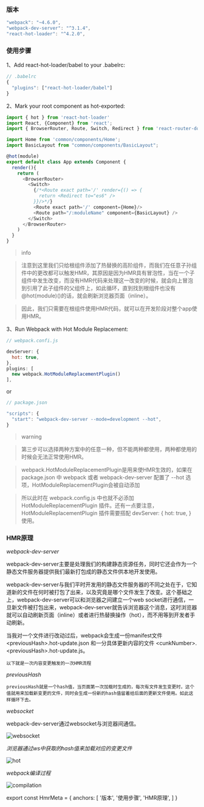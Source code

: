 ### 版本
``` js
"webpack": "~4.6.0",
"webpack-dev-server": "^3.1.4",
"react-hot-loader": "^4.2.0",
```

### 使用步骤
1、Add react-hot-loader/babel to your .babelrc:

``` js
// .babelrc
{
  "plugins": ["react-hot-loader/babel"]
}

```

2、Mark your root component as hot-exported:

``` js
import { hot } from 'react-hot-loader'
import React, {Component} from 'react';
import { BrowserRouter, Route, Switch, Redirect } from 'react-router-dom';

import Home from 'common/components/Home';
import BasicLayout from "common/components/BasicLayout";

@hot(module)
export default class App extends Component {
  render(){
    return (
      <BrowserRouter>
        <Switch>
          {/*<Route exact path='/' render={() => {
            return <Redirect to="es6" />
          }}/>*/}
          <Route exact path='/' component={Home}/>
          <Route path="/:moduleName" component={BasicLayout} />
        </Switch>
      </BrowserRouter>
    )
  }
}
```

> info

> 注意到这里我们只给根组件添加了热替换的高阶组件，而我们在任意子孙组件中的更改都可以触发HMR，其原因是因为HMR具有冒泡性，当在一个子组件中发生改变，而没有HMR代码来处理这一改变的时候，就会向上冒泡到引用了此子组件的父组件上，如此循环，直到找到根组件也没有@hot(module)()的话，就会刷新浏览器页面（inline）。

> 因此，我们只需要在根组件使用HMR代码，就可以在开发阶段对整个app使用HMR。

3、Run Webpack with Hot Module Replacement:

``` js
// webpack.confi.js

devServer: {
  hot: true,
},
plugins: [
  new webpack.HotModuleReplacementPlugin()
],
```

or 

``` js
// package.json

"scripts": {
  "start": "webpack-dev-server --mode=development --hot",
}
```

> warning

> 第三步可以选择两种方案中的任意一种，但不能两种都使用，两种都使用的时候会无法正常使用HMR。

> webpack.HotModuleReplacementPlugin是用来使HMR生效的，如果在 package.json 中 webpack 或者 webpack-dev-server 配置了 --hot 选项，HotModuleReplacementPlugin会被自动添加

> 所以此时在 webpack.config.js 中也就不必添加 HotModuleReplacementPlugin 插件。还有一点要注意，HotModuleReplacementPlugin 插件需要搭配 devServer: { hot: true, } 使用。

### HMR原理

_webpack-dev-server_

webpack-dev-server主要是处理我们的构建静态资源任务，同时它还会作为一个静态文件服务器提供我们最新打包成的静态文件供本地开发使用。

webpack-dev-server与我们平时开发用的静态文件服务器的不同之处在于，它知道新的文件在何时被打包了出来，以及究竟是哪个文件发生了改变。这个基础之上，webpack-dev-server可以和浏览器之间建立一个web socket进行通信，一旦新文件被打包出来，webpack-dev-server就告诉浏览器这个消息，这时浏览器就可以自动刷新页面（inline）或者进行热替换操作（hot），而不用等到开发者手动刷新。

当我对一个文件进行改动过后，webpack会生成一份manifest文件 \<previousHash\>.hot-update.json 和一分具体更新内容的文件 \<cunkNumber\>.\<previousHash\>.hot-update.js。

`以下就是一次内容变更触发的一次HMR流程`


_previousHash_

`previousHash就是一个hash值，当页面第一次加载时生成的，每次有文件发生变更时，这个值就用来加载新变更的文件，同时会生成一份新的hash值留着给后面的更新文件使用。如此这样循环下去。`

_websocket_

webpack-dev-server通过websocket与浏览器间通信。

![websocket](websocket.png)

_浏览器通过ws中获取的hash值来加载对应的变更文件_

![hot](hot.png)

_webpack编译过程_

![compilation](compilation.png)

export const HmrMeta = {
  anchors: [
    '版本',
    '使用步骤',
    'HMR原理',
  ]
}


